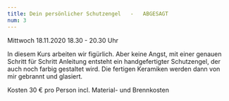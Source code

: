 ```yaml
---
title: Dein persönlicher Schutzengel   -   ABGESAGT
num: 3
---
```


Mittwoch 18.11.2020     18.30 - 20.30 Uhr

In diesem Kurs arbeiten wir figürlich. Aber keine Angst, mit einer genauen Schritt für Schritt Anleitung entsteht ein handgefertigter Schutzengel, der auch noch farbig gestaltet wird. Die fertigen Keramiken werden dann von mir gebrannt und glasiert.

Kosten 30 € pro Person incl. Material- und Brennkosten
